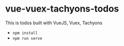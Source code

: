 # vue-vuex-tachyons-todos
This is todos built with VueJS, Vuex, Tachyons

- `npm install`
- `npm run serve`
